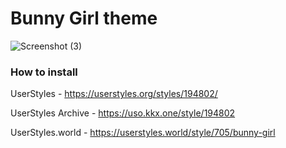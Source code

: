 # Bunny Girl theme

![Screenshot (3)](https://user-images.githubusercontent.com/60987685/129455219-a21ce899-65d8-4a0c-899a-809b7167894c.jpg)


### How to install
UserStyles - https://userstyles.org/styles/194802/

UserStyles Archive - https://uso.kkx.one/style/194802

UserStyles.world - https://userstyles.world/style/705/bunny-girl
